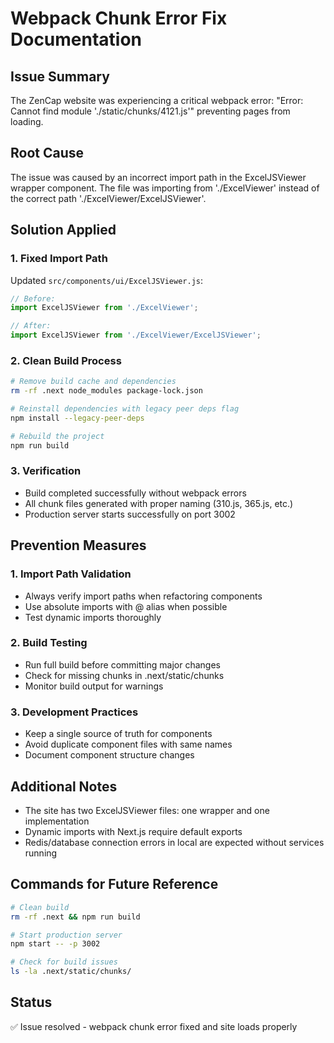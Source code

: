 # Webpack Chunk Error Fix Documentation

## Issue Summary
The ZenCap website was experiencing a critical webpack error: "Error: Cannot find module './static/chunks/4121.js'" preventing pages from loading.

## Root Cause
The issue was caused by an incorrect import path in the ExcelJSViewer wrapper component. The file was importing from './ExcelViewer' instead of the correct path './ExcelViewer/ExcelJSViewer'.

## Solution Applied

### 1. Fixed Import Path
Updated `src/components/ui/ExcelJSViewer.js`:
```javascript
// Before:
import ExcelJSViewer from './ExcelViewer';

// After:
import ExcelJSViewer from './ExcelViewer/ExcelJSViewer';
```

### 2. Clean Build Process
```bash
# Remove build cache and dependencies
rm -rf .next node_modules package-lock.json

# Reinstall dependencies with legacy peer deps flag
npm install --legacy-peer-deps

# Rebuild the project
npm run build
```

### 3. Verification
- Build completed successfully without webpack errors
- All chunk files generated with proper naming (310.js, 365.js, etc.)
- Production server starts successfully on port 3002

## Prevention Measures

### 1. Import Path Validation
- Always verify import paths when refactoring components
- Use absolute imports with @ alias when possible
- Test dynamic imports thoroughly

### 2. Build Testing
- Run full build before committing major changes
- Check for missing chunks in .next/static/chunks
- Monitor build output for warnings

### 3. Development Practices
- Keep a single source of truth for components
- Avoid duplicate component files with same names
- Document component structure changes

## Additional Notes
- The site has two ExcelJSViewer files: one wrapper and one implementation
- Dynamic imports with Next.js require default exports
- Redis/database connection errors in local are expected without services running

## Commands for Future Reference
```bash
# Clean build
rm -rf .next && npm run build

# Start production server
npm start -- -p 3002

# Check for build issues
ls -la .next/static/chunks/
```

## Status
✅ Issue resolved - webpack chunk error fixed and site loads properly